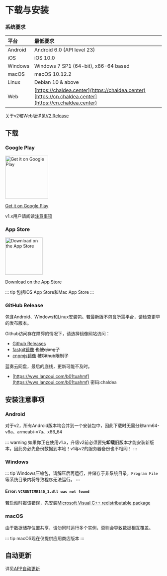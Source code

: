 # 下载与安装

### 系统要求

| 平台     | 最低要求                       |
| :------ | :---------------------------- |
| Android | Android 6.0 (API level 23)    |
| iOS     | iOS 10.0                      |
| Windows | Windows 7 SP1 (64-bit), x86-64 based |
| macOS   | macOS 10.12.2                 |
| Linux   | Debian 10 & above             |
| Web     | [https://chaldea.center](https://chaldea.center)<br>[https://cn.chaldea.center](https://cn.chaldea.center)|

关于v2和Web版详见[V2 Release](./v2_release.md)

## 下载

### Google Play

[<img alt='Get it on Google Play' src='https://play.google.com/intl/en_us/badges/static/images/badges/en_badge_web_generic.png' width="137.5"/>](https://play.google.com/store/apps/details?id=cc.narumi.chaldea)

[Get it on Google Play](https://play.google.com/store/apps/details?id=cc.narumi.chaldea)

v1.x用户请阅读[注意事项](#安装注意事项)

### App Store

[<img src="https://tools.applemediaservices.com/api/badges/download-on-the-app-store/black/en-US?size=250x83&amp;releaseDate=1610841600&h=cb0adac232fdd6b88894f78b2f349b6e" alt="Download on the App Store" width="120">](https://apps.apple.com/us/app/chaldea/id1548713491?itsct=apps_box&itscg=30200)

[Download on the App Store](https://apps.apple.com/us/app/chaldea/id1548713491?itsct=apps_box&itscg=30200)

::: tip
包括iOS App Store和Mac App Store
:::


### GitHub Release

包含Android、Windows和Linux安装包。若最新版不包含所需平台，请检查更早的发布版本。

Github访问存在障碍的情况下，请选择镜像网站访问：
- [Github Releases](https://github.com/chaldea-center/chaldea/releases)
- [fastgit镜像](https://hub.fastgit.xyz/chaldea-center/chaldea/releases) ~~也被qiang了~~
- [cnpmjs镜像](https://github.com.cnpmjs.org/chaldea-center/chaldea/releases) ~~被Github限制了~~

蓝奏云网盘，最后的底线，更新可能不及时。
- [https://wws.lanzoui.com/b01tuahmf](https://wws.lanzoui.com/b01tuahmf) 密码:chaldea

## 安装注意事项

### Android

对于v2，所有Android版本均合并到一个安装包中，因此下载时无需分辨arm64-v8a、armeabi-v7a、x86_64

::: warning
如果你正在使用v1.x，升级v2前必须要先**卸载**旧版本才能安装新版本，因此务必先备份数据到本地！v1与v2的服务器备份也不相同！
:::

### Windows

::: tip
Windows压缩包，请解压后再运行，并储存于非系统目录，`Program File`等系统目录内将导致程序无法运行。
:::

#### Error: `VCRUNTIME140_1.dll was not found`

若启动时报该错误，先安装[Microsoft Visual C++ redistributable package](https://support.microsoft.com/en-us/help/2977003/the-latest-supported-visual-c-downloads)

### macOS

由于数据储存位置共享，请勿同时运行多个实例，否则会导致数据相互覆盖。

::: tip
macOS现在仅提供应用商店版本
:::

## 自动更新

详见[APP自动更新](./app_setting.md#app自动更新)
